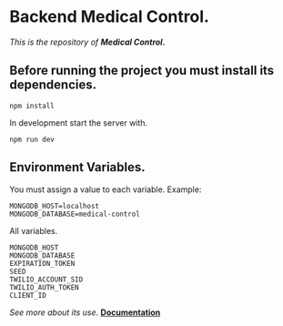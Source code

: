 # Backend Medical Control.

*This is the repository of **Medical Control.***
## Before running the project you must install its dependencies.  

```
npm install
```
In development start the server with.

```
npm run dev
```
## Environment Variables.

You must assign a value to each variable. Example: 
```env
MONGODB_HOST=localhost
MONGODB_DATABASE=medical-control
```
All variables.
```env
MONGODB_HOST
MONGODB_DATABASE
EXPIRATION_TOKEN
SEED
TWILIO_ACCOUNT_SID
TWILIO_AUTH_TOKEN
CLIENT_ID
```

*See more about its use*.
**[Documentation](https://documenter.getpostman.com/view/10801320/TzCS4km5)**